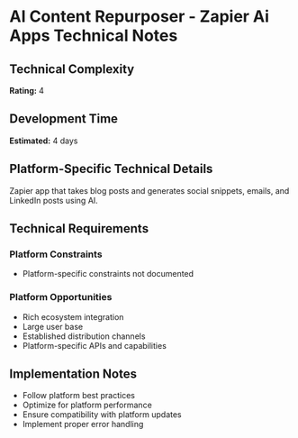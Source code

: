 # AI Content Repurposer - Zapier Ai Apps Technical Notes

## Technical Complexity
**Rating:** 4

## Development Time
**Estimated:** 4 days

## Platform-Specific Technical Details
Zapier app that takes blog posts and generates social snippets, emails, and LinkedIn posts using AI.

## Technical Requirements

### Platform Constraints
- Platform-specific constraints not documented

### Platform Opportunities
- Rich ecosystem integration
- Large user base
- Established distribution channels
- Platform-specific APIs and capabilities

## Implementation Notes
- Follow platform best practices
- Optimize for platform performance
- Ensure compatibility with platform updates
- Implement proper error handling
